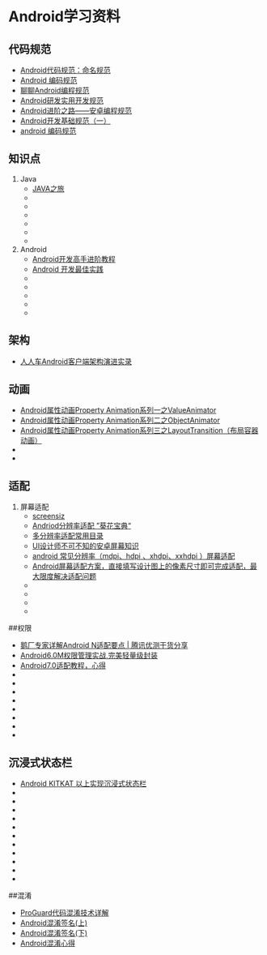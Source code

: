 # Android学习资料


## 代码规范
+ [Android代码规范：命名规范](http://android.jobbole.com/83659/)
+ [Android 编码规范](http://www.jianshu.com/p/0a984f999592)
+ [聊聊Android编程规范](http://www.jianshu.com/p/29d7cd6852cd)
+ [Android研发实用开发规范](http://blog.csdn.net/qq_23547831/article/details/51534013)
+ [Android进阶之路——安卓编程规范](http://www.jianshu.com/p/fbf9ea4b9d76#rd)
+ [Android开发基础规范（一）](http://blog.csdn.net/hejjunlin/article/details/52602487)
+ [android 编码规范](https://gold.xitu.io/post/583ff3a0a22b9d006c0e0eb9)

##  知识点
1. Java
    + [JAVA之旅](http://blog.csdn.net/qq_26787115/article/details/51318455)
    + []()
    + []()
    + []()
    + []()
    + []()
    + []()
2. Android
    + [Android开发高手进阶教程](http://blog.csdn.net/column/details/androiddept.html)
    + [Android 开发最佳实践](https://www.aswifter.com/2015/07/17/android-best-practices/)
    + []()
    + []()
    + []()
    + []()
    + []()   

## 架构
+ [人人车Android客户端架构演进实录](http://mp.weixin.qq.com/s?__biz=MzA3ODg4MDk0Ng==&mid=2651113031&idx=1&sn=7e9989d1044b836d34f38dc527b8d6c2)


    
## 动画
+ [Android属性动画Property Animation系列一之ValueAnimator](http://blog.csdn.net/feiduclear_up/article/details/45893619 )
+ [Android属性动画Property Animation系列二之ObjectAnimator](http://blog.csdn.net/feiduclear_up/article/details/45915377)
+ [Android属性动画Property Animation系列三之LayoutTransition（布局容器动画）](http://blog.csdn.net/feiduclear_up/article/details/45919613)
+ []()
+ []()



## 适配
1. 屏幕适配
    + [screensiz](http://screensiz.es/phone)
    + [Andriod分辨率适配 ”葵花宝典“](http://www.ui.cn/detail/27997.html)
    + [多分辨率适配常用目录](http://wiki.jikexueyuan.com/project/android-actual-combat-skills/multi-resolution-adapting-common-directory.html)
    + [UI设计师不可不知的安卓屏幕知识](http://www.zcool.com.cn/article/ZNjI3NDQ=.html)
    + [android 常见分辨率（mdpi、hdpi 、xhdpi、xxhdpi ）屏幕适配](http://blog.csdn.net/lixiaopeng23/article/details/28610941)
    + [Android屏幕适配方案，直接填写设计图上的像素尺寸即可完成适配，最大限度解决适配问题](https://github.com/hongyangAndroid/AndroidAutoLayout)
    + []()
    + []()
    + []()
    + []()



##权限
+ [鹅厂专家详解Android N适配要点 | 腾讯优测干货分享](https://zhuanlan.zhihu.com/p/21461478)
+ [Android6.0M权限管理实战,完美轻量级封装](http://blog.csdn.net/linglongxin24/article/details/53189359)
+ [Android7.0适配教程，心得](http://www.jianshu.com/p/56b9fb319310)
+ []()
+ []()
+ []()
+ []()
+ []()
+ []()
+ []()
+ []()

## 沉浸式状态栏
+ [Android KITKAT 以上实现沉浸式状态栏](http://www.jianshu.com/p/f8374d6267ef)
+ []()
+ []()
+ []()
+ []()
+ []()
+ []()
+ []()
+ []()
+ []()
+ []()
+ []()




##混淆
* [ProGuard代码混淆技术详解](http://www.cnblogs.com/cr330326/p/5534915.html)
* [Android混淆签名(上)](https://sogrey.github.io/article/Android%E6%B7%B7%E6%B7%86%E7%AD%BE%E5%90%8D%EF%BC%88%E4%B8%8A%EF%BC%89/)
* [Android混淆签名(下)](https://sogrey.github.io/article/Android%E6%B7%B7%E6%B7%86%E7%AD%BE%E5%90%8D%EF%BC%88%E4%B8%8B%EF%BC%89/)
* [Android混淆心得](http://www.2cto.com/kf/201607/530170.html)



